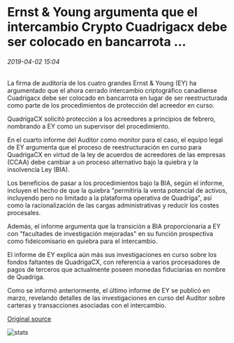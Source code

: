 # Ernst & Young argumenta que el intercambio Crypto Cuadrigacx debe ser colocado en bancarrota ...

###### 2019-04-02 15:04

La firma de auditoría de los cuatro grandes Ernst & Young (EY) ha argumentado que el ahora cerrado intercambio criptográfico canadiense Cuadrigacx debe ser colocado en bancarrota en lugar de ser reestructurada como parte de los procedimientos de protección del acreedor en curso.

QuadrigaCX solicitó protección a los acreedores a principios de febrero, nombrando a EY como un supervisor del procedimiento.

En el cuarto informe del Auditor como monitor para el caso, el equipo legal de EY argumenta que el proceso de reestructuración en curso para QuadrigaCX en virtud de la ley de acuerdos de acreedores de las empresas (CCAA) debe cambiar a un proceso alternativo bajo la quiebra y la insolvencia Ley (BIA).

Los beneficios de pasar a los procedimientos bajo la BIA, según el informe, incluyen el hecho de que la quiebra "permitiría la venta potencial de activos, incluyendo pero no limitado a la plataforma operativa de Quadriga", así como la racionalización de las cargas administrativas y reducir los costes procesales.

Además, el informe argumenta que la transición a BIA proporcionaría a EY con "facultades de investigación mejoradas" en su función prospectiva como fideicomisario en quiebra para el intercambio.

El informe de EY explica aún más sus investigaciones en curso sobre los fondos faltantes de QuadrigaCX, con referencia a varios procesadores de pagos de terceros que actualmente poseen monedas fiduciarias en nombre de Quadriga.

Como se informó anteriormente, el último informe de EY se publicó en marzo, revelando detalles de las investigaciones en curso del Auditor sobre carteras y transacciones asociadas con el intercambio.

[Original source](https://cointelegraph.com/news/ernst-young-argues-that-crypto-exchange-quadrigacx-should-be-placed-in-bankruptcy)

![stats](https://c.statcounter.com/11760860/0/a89fa40b/1/ "stats")